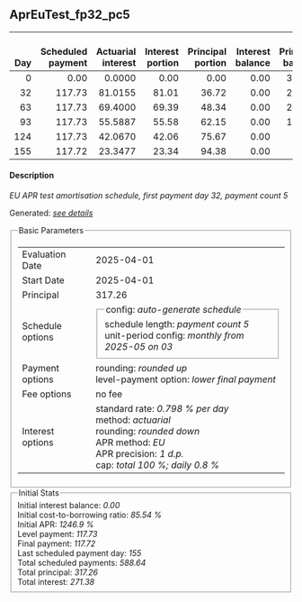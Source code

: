 <h2>AprEuTest_fp32_pc5</h2>
<table>
    <thead style="vertical-align: bottom;">
        <th style="text-align: right;">Day</th>
        <th style="text-align: right;">Scheduled payment</th>
        <th style="text-align: right;">Actuarial interest</th>
        <th style="text-align: right;">Interest portion</th>
        <th style="text-align: right;">Principal portion</th>
        <th style="text-align: right;">Interest balance</th>
        <th style="text-align: right;">Principal balance</th>
        <th style="text-align: right;">Total actuarial interest</th>
        <th style="text-align: right;">Total interest</th>
        <th style="text-align: right;">Total principal</th>
    </thead>
    <tr style="text-align: right;">
        <td class="ci00">0</td>
        <td class="ci01" style="white-space: nowrap;">0.00</td>
        <td class="ci02">0.0000</td>
        <td class="ci03">0.00</td>
        <td class="ci04">0.00</td>
        <td class="ci05">0.00</td>
        <td class="ci06">317.26</td>
        <td class="ci07">0.0000</td>
        <td class="ci08">0.00</td>
        <td class="ci09">0.00</td>
    </tr>
    <tr style="text-align: right;">
        <td class="ci00">32</td>
        <td class="ci01" style="white-space: nowrap;">117.73</td>
        <td class="ci02">81.0155</td>
        <td class="ci03">81.01</td>
        <td class="ci04">36.72</td>
        <td class="ci05">0.00</td>
        <td class="ci06">280.54</td>
        <td class="ci07">81.0155</td>
        <td class="ci08">81.01</td>
        <td class="ci09">36.72</td>
    </tr>
    <tr style="text-align: right;">
        <td class="ci00">63</td>
        <td class="ci01" style="white-space: nowrap;">117.73</td>
        <td class="ci02">69.4000</td>
        <td class="ci03">69.39</td>
        <td class="ci04">48.34</td>
        <td class="ci05">0.00</td>
        <td class="ci06">232.20</td>
        <td class="ci07">150.4155</td>
        <td class="ci08">150.40</td>
        <td class="ci09">85.06</td>
    </tr>
    <tr style="text-align: right;">
        <td class="ci00">93</td>
        <td class="ci01" style="white-space: nowrap;">117.73</td>
        <td class="ci02">55.5887</td>
        <td class="ci03">55.58</td>
        <td class="ci04">62.15</td>
        <td class="ci05">0.00</td>
        <td class="ci06">170.05</td>
        <td class="ci07">206.0042</td>
        <td class="ci08">205.98</td>
        <td class="ci09">147.21</td>
    </tr>
    <tr style="text-align: right;">
        <td class="ci00">124</td>
        <td class="ci01" style="white-space: nowrap;">117.73</td>
        <td class="ci02">42.0670</td>
        <td class="ci03">42.06</td>
        <td class="ci04">75.67</td>
        <td class="ci05">0.00</td>
        <td class="ci06">94.38</td>
        <td class="ci07">248.0711</td>
        <td class="ci08">248.04</td>
        <td class="ci09">222.88</td>
    </tr>
    <tr style="text-align: right;">
        <td class="ci00">155</td>
        <td class="ci01" style="white-space: nowrap;">117.72</td>
        <td class="ci02">23.3477</td>
        <td class="ci03">23.34</td>
        <td class="ci04">94.38</td>
        <td class="ci05">0.00</td>
        <td class="ci06">0.00</td>
        <td class="ci07">271.4189</td>
        <td class="ci08">271.38</td>
        <td class="ci09">317.26</td>
    </tr>
</table>
<h4>Description</h4>
<p><i>EU APR test amortisation schedule, first payment day 32, payment count 5</i></p>
<p>Generated: <i><a href="../GeneratedDate.html">see details</a></i></p>
<fieldset><legend>Basic Parameters</legend>
<table>
    <tr>
        <td>Evaluation Date</td>
        <td>2025-04-01</td>
    </tr>
    <tr>
        <td>Start Date</td>
        <td>2025-04-01</td>
    </tr>
    <tr>
        <td>Principal</td>
        <td>317.26</td>
    </tr>
    <tr>
        <td>Schedule options</td>
        <td>
            <fieldset>
                <legend>config: <i>auto-generate schedule</i></legend>
                <div>schedule length: <i><i>payment count</i> 5</i></div>
                <div>unit-period config: <i>monthly from 2025-05 on 03</i></div>
            </fieldset>
        </td>
    </tr>
    <tr>
        <td>Payment options</td>
        <td>
            <div>
                <div>rounding: <i>rounded up</i></div>
                <div>level-payment option: <i>lower&nbsp;final&nbsp;payment</i></div>
            </div>
        </td>
    </tr>
    <tr>
        <td>Fee options</td>
        <td>no fee
        </td>
    </tr>
    <tr>
        <td>Interest options</td>
        <td>
            <div>
                <div>standard rate: <i>0.798 % per day</i></div>
                <div>method: <i>actuarial</i></div>
                <div>rounding: <i>rounded down</i></div>
                <div>APR method: <i>EU</i></div>
                <div>APR precision: <i>1 d.p.</i></div>
                <div>cap: <i>total 100 %; daily 0.8 %</div>
            </div>
        </td>
    </tr>
</table></fieldset>
<fieldset><legend>Initial Stats</legend>
<div>
    <div>Initial interest balance: <i>0.00</i></div>
    <div>Initial cost-to-borrowing ratio: <i>85.54 %</i></div>
    <div>Initial APR: <i>1246.9 %</i></div>
    <div>Level payment: <i>117.73</i></div>
    <div>Final payment: <i>117.72</i></div>
    <div>Last scheduled payment day: <i>155</i></div>
    <div>Total scheduled payments: <i>588.64</i></div>
    <div>Total principal: <i>317.26</i></div>
    <div>Total interest: <i>271.38</i></div>
</div></fieldset>